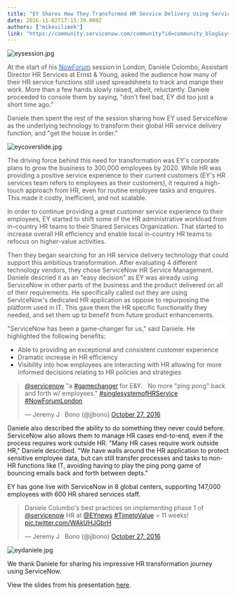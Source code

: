 ```yaml
---
title: "EY Shares How They Transformed HR Service Delivery Using ServiceNow"
date: 2016-11-02T17:15:39.000Z
authors: ["mikevilimek"]
link: "https://community.servicenow.com/community?id=community_blog&sys_id=c1dc6665dbd0dbc01dcaf3231f961995"
---
```

<p><img   alt="eysession.jpg" class="image-2 jive-image" src="1b57b046dbdc57049c9ffb651f961916.iix" style="height: auto;"/></p><p></p><p><span style="color: #505050;">At the start of his <span style="color: #2873ee;"><a href="http://www.servicenow.com/nowforum-london.html"><span style="color: #2873ee;">NowForum</span></a></span> session in London, Daniele Colombo, Assistant Director HR Services at Ernst &amp; Young, asked the audience how many of their HR service functions still used spreadsheets to track and mange their work. More than a few hands slowly raised, albeit, reluctantly. Daniele proceeded to console them by saying, "don't feel bad, EY did too just a short time ago."</span></p><p></p><p><span style="color: #505050;">Daniele then spent the rest of the session sharing how EY used ServiceNow as the underlying technology to transform their global HR service delivery function, and "get the house in order."</span></p><p><img   alt="eycoverslide.jpg" class="image-1 jive-image" src="97579586db9813043eb27a9e0f961904.iix" style="height: auto;"/></p><p></p><p><span style="color: #505050;">The driving force behind this need for transformation was EY's corporate plans to grow the business to 300,000 employees by 2020. While HR was providing a positive service experience to their current customers (EY's HR services team refers to employees as their customers), it required a high-touch approach from HR, even for routine employee tasks and enquires. This made it costly, inefficient, and not scalable. </span></p><p></p><p style="background: white;"><span style="color: #505050;">In order to continue providing a great customer service experience to their employees, EY started to shift some of the HR administrative workload from in-country HR teams to their Shared Services Organization. That started to increase overall HR efficiency and enable local in-country HR teams to refocus on higher-value activities.</span></p><p style="background: white;"></p><p style="background: white;"><span style="color: #505050;">Then they began searching for an HR service delivery technology that could support this ambitious transformation. After evaluating 4 different technology vendors, they chose ServiceNow HR Service Management. Daniele descried it as an "easy decision" as EY was already using ServiceNow in other parts of the business and the product delivered on all of their requirements. He specifically called out they are using ServiceNow's dedicated HR application as oppose to repurposing the platform used in IT. This gave them the HR specific functionality they needed, and set them up to benefit from future product enhancements. </span></p><p style="background: white;"></p><p style="background: white;"><span style="color: #505050;">"ServiceNow has been a game-changer for us," said Daniele. He highlighted the following benefits:</span></p><ul style="list-style-type: disc;"><li><span style="color: #505050;">Able to providing an exceptional and consistent customer experience </span></li><li><span style="color: #505050;">Dramatic increase in HR efficiency</span></li><li><span style="color: #505050;">Visibility into how employees are interacting with HR allowing for more informed decisions relating to HR policies and strategies</span></li></ul><p></p><blockquote class="twitter-tweet" data-lang="en"><p dir="ltr" lang="en"><a title="witter.com/servicenow" href="https://twitter.com/servicenow">@servicenow</a> "a <a title="witter.com/hashtag/gamechanger?src=hash" href="https://twitter.com/hashtag/gamechanger?src=hash">#gamechanger</a> for E&amp;Y.   No more "ping pong" back and forth w/ employees." <a title="witter.com/hashtag/singlesystemofHRService?src=hash" href="https://twitter.com/hashtag/singlesystemofHRService?src=hash">#singlesystemofHRService</a> <a title="witter.com/hashtag/NowForumLondon?src=hash" href="https://twitter.com/hashtag/NowForumLondon?src=hash">#NowForumLondon</a></p>— Jeremy J   Bono (@jjbono) <a title="witter.com/jjbono/status/791606916006965248" href="https://twitter.com/jjbono/status/791606916006965248">October 27, 2016</a></blockquote><p></p><p>Daniele also described the ability to do something they never could before. ServiceNow also allows them to manage HR cases end-to-end, even if the process requires work outside HR. "Many HR cases require work outside HR," Daniele described. "We have walls around the HR application to protect sensitive employee data, but can still transfer processes and tasks to non-HR functions like IT, avoiding having to play the ping pong game of bouncing emails back and forth between depts."</p><p></p><p>EY has gone live with ServiceNow in 8 global centers, supporting 147,000 employees with 600 HR shared services staff.</p><p></p><p></p><blockquote class="twitter-tweet" data-lang="en"><p dir="ltr" lang="en">Daniele Columbo's best practices on implementing phase 1 of <a title="witter.com/servicenow" href="https://twitter.com/servicenow">@servicenow</a> HR at <a title="witter.com/EYnews" href="https://twitter.com/EYnews">@EYnews</a> <a title="witter.com/hashtag/TimetoValue?src=hash" href="https://twitter.com/hashtag/TimetoValue?src=hash">#TimetoValue</a> = 11 weeks! <a title=".co/WAkUHJGbrH" href="https://t.co/WAkUHJGbrH">pic.twitter.com/WAkUHJGbrH</a></p>— Jeremy J   Bono (@jjbono) <a title="witter.com/jjbono/status/791614043962347520" href="https://twitter.com/jjbono/status/791614043962347520">October 27, 2016</a></blockquote><p><img   alt="eydaniele.jpg" class="image-3 jive-image" src="52459406dbd49fc03eb27a9e0f961961.iix" style="height: auto;"/></p><p>We thank Daniele for sharing his impressive HR transformation journey using ServiceNow.</p><p></p><p>View the slides from his presentation <a title="w.slideshare.net/servicenowdotcom/getting-your-hr-house-in-order" href="http://www.slideshare.net/servicenowdotcom/getting-your-hr-house-in-order">here</a>.</p>